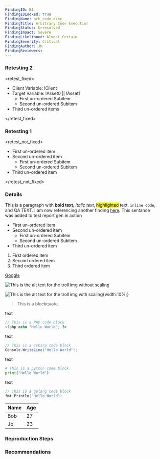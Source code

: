 ```yaml
---
FindingID: B1 
FindingIDLocked: true
FindingName: arb_code_exec
FindingTitle: Arbitrary Code Execution
FindingStatus: Unresolved
FindingImpact: Severe
FindingLikelihood: Almost Certain
FindingSeverity: Critical
FindingAuthor: JM
FindingReviewers: 
---
```


### Retesting 2

<retest_fixed>

- Client Variable: !Client
- Target Variable: !Asset0 || !Asset1
  -  First un-ordered Subitem
  - Second un-ordered Subitem 
- Third un-ordered items

</retest_fixed>

### Retesting 1

<retest_not_fixed>

- First un-ordered item
- Second un-ordered item
  - First un-ordered Subitem
  - Second un-ordered Subitem 
- Third un-ordered item

</retest_not_fixed>

### Details

This is a paragraph with **bold text**, *italic text*, <mark>highlighted</mark> text, `inline code`, and <qa>QA TEXT</qa>. I am now referencing another finding [here](#Critical_mobile_authn_broken_mfa). This sentance was added to test report gen in action

- First un-ordered item
- Second un-ordered item
  -  First un-ordered Subitem
  - Second un-ordered Subitem 
- Third un-ordered item

1. First ordered item
1. Second ordered item
1. Third ordered item

[Google](https://www.google.com)

![This is the alt text for the troll img without scaling](Screenshots/troll.png)

![This is the alt text for the troll img with scaling](Screenshots/troll.png){width:10%;}

> This is a blockquote.

text 

```php
// This is a PHP code block
<?php echo "Hello World"; ?>
```

text 

```csharp
// This is a csharp code block
Console.WriteLine("Hello World");
```
text 

```python
# This is a python code block
print("Hello World")
```
text 
```go
// This is a golang code block
fmt.Println("Hello World")
```

| Name | Age |
| ---- | --- |
| Bob  | 27  |
| Jo   | 23  |

### Reproduction Steps

### Recommendations
